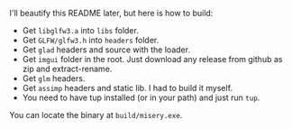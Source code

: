 I'll beautify this README later, but here is how to build: 
- Get `libglfw3.a` into `libs` folder. 
- Get `GLFW/glfw3.h` into `headers` folder. 
- Get `glad` headers and source with the loader. 
- Get `imgui` folder in the root. Just download any release from github as zip and extract-rename. 
- Get `glm` headers. 
- Get `assimp` headers and static lib. I had to build it myself. 
- You need to have tup installed (or in your path) and just run `tup`. 

You can locate the binary at `build/misery.exe`.
